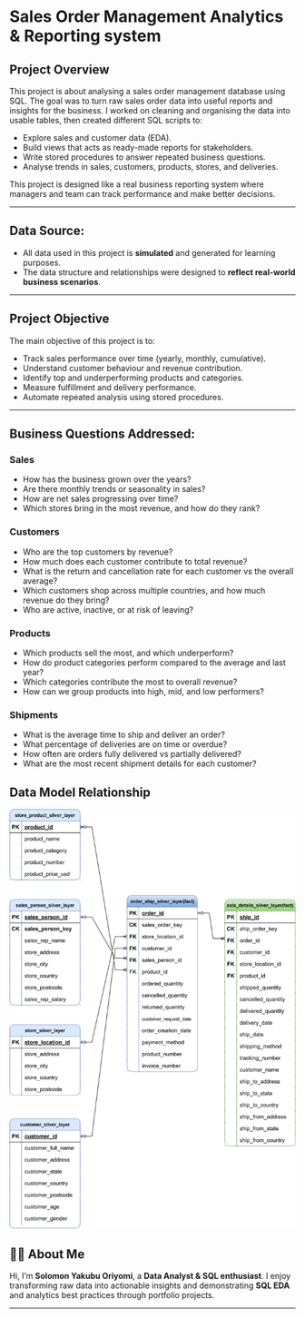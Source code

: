 # Sales Order Management Analytics & Reporting system

## Project Overview

This project is about analysing a sales order management database using SQL. The goal was to turn raw sales order data into useful reports and insights for the business. I worked on cleaning and organising the data into usable tables, then created different SQL scripts to:
* Explore sales and customer data (EDA).
* Build views that acts as ready-made reports for stakeholders.
* Write stored procedures to answer repeated business questions.
* Analyse trends in sales, customers, products, stores, and deliveries.
  
This project is designed like a real business reporting system where managers and team can track performance and make better decisions.

---

## **Data Source:**

* All data used in this project is **simulated** and generated for learning purposes.
* The data structure and relationships were designed to **reflect real-world business scenarios**.

---

## Project Objective

The main objective of this project is to:

* Track sales performance over time (yearly, monthly, cumulative).
* Understand customer behaviour and revenue contribution.
* Identify top and underperforming products and categories.
* Measure fulfillment and delivery performance.
* Automate repeated analysis using stored procedures.

---

## Business Questions Addressed:

### **Sales**

* How has the business grown over the years?
* Are there monthly trends or seasonality in sales?
* How are net sales progressing over time?
* Which stores bring in the most revenue, and how do they rank?

### **Customers**

* Who are the top customers by revenue?
* How much does each customer contribute to total revenue?
* What is the return and cancellation rate for each customer vs the overall average?
* Which customers shop across multiple countries, and how much revenue do they bring?
* Who are active, inactive, or at risk of leaving?

### **Products**

* Which products sell the most, and which underperform?
* How do product categories perform compared to the average and last year?
* Which categories contribute the most to overall revenue?
* How can we group products into high, mid, and low performers?

### **Shipments**

* What is the average time to ship and deliver an order?
* What percentage of deliveries are on time or overdue?
* How often are orders fully delivered vs partially delivered?
* What are the most recent shipment details for each customer?

## **Data Model Relationship**

![](erd_data_model.svg)


## 👨‍💻 About Me

Hi, I’m **Solomon Yakubu Oriyomi**, a **Data Analyst & SQL enthusiast**.
I enjoy transforming raw data into actionable insights and demonstrating **SQL EDA** and analytics best practices through portfolio projects.

---

